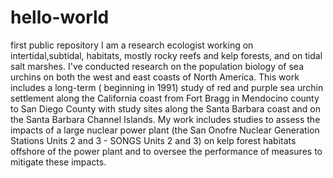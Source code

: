 # hello-world
first public repository
I am a research ecologist working on intertidal,subtidal, habitats, mostly rocky reefs and kelp forests, and on tidal salt marshes. I've conducted research on the population biology of sea urchins on both the west and east coasts of North America. This work includes a long-term ( beginning in 1991) study of red and purple sea urchin settlement along the California coast from Fort Bragg in Mendocino county to San Diego County with study sites along the Santa Barbara coast and on the Santa Barbara Channel Islands.  My work includes studies to assess the impacts of a large nuclear power plant (the San Onofre Nuclear Generation Stations Units 2 and 3 - SONGS Units 2 and 3) on kelp forest habitats offshore of the power plant and to oversee the performance of measures to mitigate these impacts.

